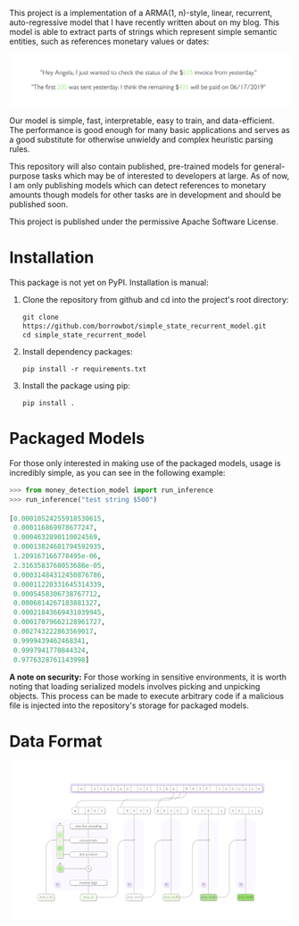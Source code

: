 This project is a implementation of a ARMA(1, n)-style, linear, recurrent, auto-regressive model that I have recently written about on my blog. This model is able to extract parts of strings which represent simple semantic entities, such as references monetary values or dates:

<img src="https://github.com/borrowbot/simple_state_recurrent_model/raw/master/readme_resources/example_inference.png">
<!-- green color: #a1e579, grey color: #474747 -->

Our model is simple, fast, interpretable, easy to train, and data-efficient. The performance is good enough for many basic applications and serves as a good substitute for otherwise unwieldy and complex heuristic parsing rules.

This repository will also contain published, pre-trained models for general-purpose tasks which may be of interested to developers at large. As of now, I am only publishing models which can detect references to monetary amounts though models for other tasks are in development and should be published soon.

This project is published under the permissive Apache Software License.


# Installation

This package is not yet on PyPI. Installation is manual:

1. Clone the repository from github and cd into the project's root directory:
    ```
    git clone https://github.com/borrowbot/simple_state_recurrent_model.git
    cd simple_state_recurrent_model
    ```
2. Install dependency packages:
    ```
    pip install -r requirements.txt
    ```
3. Install the package using pip:
    ```
    pip install .
    ```

# Packaged Models

For those only interested in making use of the packaged models, usage is incredibly simple, as you can see in the following example:

```python
>>> from money_detection_model import run_inference
>>> run_inference("test string $500")

[0.00010524255918530615,
 0.000116869978677247,
 0.0004632890110024569,
 0.00013824601794592935,
 1.209167166778495e-06,
 2.3163583768053688e-05,
 0.00031484312450876786,
 0.00011220331645314339,
 0.0005458306738767712,
 0.0006814267183881327,
 0.00021843669431039945,
 0.00017079662128961727,
 0.002743222863569017,
 0.9999439462468341,
 0.9997941770844324,
 0.9776328761143998]

```

**A note on security:** For those working in sensitive environments, it is worth noting that loading serialized models involves picking and unpicking objects. This process can be made to execute arbitrary code if a malicious file is injected into the repository's storage for packaged models.


# Data Format

<img src="https://raw.githubusercontent.com/borrowbot/simple_state_recurrent_model/master/readme_resources/model_diagram.png">
